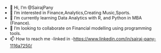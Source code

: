 - 👋 Hi, I’m @SairajPany
- 👀 I’m interested in Finance,Analytics,Creating Music,Sports.
- 🌱 I’m currently learning Data Analytics with R, and Python in MBA (Finance).
- 💞️ I’m looking to collaborate on Financial modelling using programming tools.
- 📫 How to reach me -linked in -https://www.linkedin.com/in/sairaj-pany-1116a7250/


<!---
SairajPany/SairajPany is a ✨ special ✨ repository because its `README.md` (this file) appears on your GitHub profile.
You can click the Preview link to take a look at your changes.
--->
